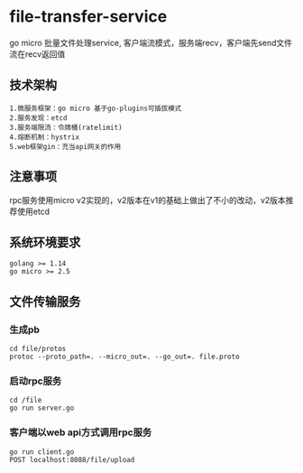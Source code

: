 # file-transfer-service
go micro 批量文件处理service, 客户端流模式，服务端recv，客户端先send文件流在recv返回值

## 技术架构
```$xslt
1.微服务框架：go micro 基于go-plugins可插拔模式
2.服务发现：etcd
3.服务端限流：令牌桶(ratelimit)
4.熔断机制：hystrix
5.web框架gin：充当api网关的作用
```

## 注意事项
rpc服务使用micro v2实现的，v2版本在v1的基础上做出了不小的改动，v2版本推荐使用etcd

## 系统环境要求
```$xslt
golang >= 1.14
go micro >= 2.5
```

## 文件传输服务
### 生成pb
```$xslt
cd file/protos
protoc --proto_path=. --micro_out=. --go_out=. file.proto
```
### 启动rpc服务
```$xslt
cd /file
go run server.go
```

### 客户端以web api方式调用rpc服务
```$xslt
go run client.go
POST localhost:8088/file/upload
```